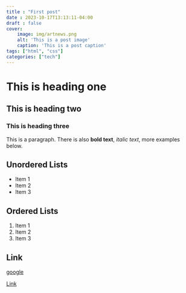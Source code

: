 ```yaml
---
title : "First post"
date : 2023-10-17T13:13:11-04:00
draft : false
cover: 
    image: img/artnews.png
    alt: 'This is a post image'
    caption: 'This is a post caption'
tags: ["html", "css"]
categories: ["tech"]
---
```


# This is heading one

## This is heading two

### This is heading three

This is a paragraph. There is also **bold text**, *italic text*, more examples below. 

## Unordered Lists

- Item 1
- Item 2
- Item 3

## Ordered Lists

1. Item 1
2. Item 2
3. Item 3

## Link

[google](google.com)

<a class="btn btn-primary" href="https://www.google.com" role="button">Link</a>